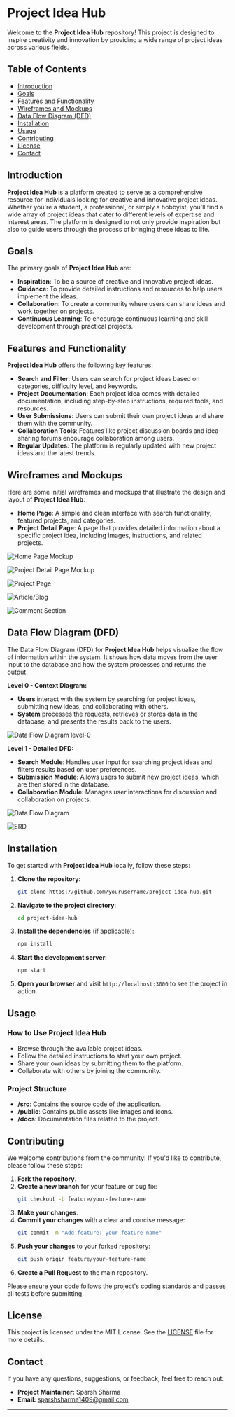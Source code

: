 

# Project Idea Hub

Welcome to the **Project Idea Hub** repository! This project is designed to inspire creativity and innovation by providing a wide range of project ideas across various fields.

## Table of Contents

- [Introduction](#introduction)
- [Goals](#goals)
- [Features and Functionality](#features-and-functionality)
- [Wireframes and Mockups](#wireframes-and-mockups)
- [Data Flow Diagram (DFD)](#data-flow-diagram-dfd)
- [Installation](#installation)
- [Usage](#usage)
- [Contributing](#contributing)
- [License](#license)
- [Contact](#contact)

## Introduction

**Project Idea Hub** is a platform created to serve as a comprehensive resource for individuals looking for creative and innovative project ideas. Whether you're a student, a professional, or simply a hobbyist, you'll find a wide array of project ideas that cater to different levels of expertise and interest areas. The platform is designed to not only provide inspiration but also to guide users through the process of bringing these ideas to life.

## Goals

The primary goals of **Project Idea Hub** are:

- **Inspiration**: To be a source of creative and innovative project ideas.
- **Guidance**: To provide detailed instructions and resources to help users implement the ideas.
- **Collaboration**: To create a community where users can share ideas and work together on projects.
- **Continuous Learning**: To encourage continuous learning and skill development through practical projects.

## Features and Functionality

**Project Idea Hub** offers the following key features:

- **Search and Filter**: Users can search for project ideas based on categories, difficulty level, and keywords.
- **Project Documentation**: Each project idea comes with detailed documentation, including step-by-step instructions, required tools, and resources.
- **User Submissions**: Users can submit their own project ideas and share them with the community.
- **Collaboration Tools**: Features like project discussion boards and idea-sharing forums encourage collaboration among users.
- **Regular Updates**: The platform is regularly updated with new project ideas and the latest trends.

## Wireframes and Mockups

Here are some initial wireframes and mockups that illustrate the design and layout of **Project Idea Hub**:

- **Home Page**: A simple and clean interface with search functionality, featured projects, and categories.
- **Project Detail Page**: A page that provides detailed information about a specific project idea, including images, instructions, and related projects.


![Home Page Mockup](homepage.png)

![Project Detail Page Mockup](projectpage.png)

![Project Page](sciencepage.png)

![Article/Blog](article1.png)

![Comment Section](article2.png)





## Data Flow Diagram (DFD)

The Data Flow Diagram (DFD) for **Project Idea Hub** helps visualize the flow of information within the system. It shows how data moves from the user input to the database and how the system processes and returns the output.

**Level 0 - Context Diagram:**

- **Users** interact with the system by searching for project ideas, submitting new ideas, and collaborating with others.
- **System** processes the requests, retrieves or stores data in the database, and presents the results back to the users.


![Data Flow Diagram level-0](Context_Level_DFD.png)

**Level 1 - Detailed DFD:**

- **Search Module**: Handles user input for searching project ideas and filters results based on user preferences.
- **Submission Module**: Allows users to submit new project ideas, which are then stored in the database.
- **Collaboration Module**: Manages user interactions for discussion and collaboration on projects.

![Data Flow Diagram](DFD_Level_1.png)


![ERD](ERD_Project_Idea_Hub.png)


## Installation

To get started with **Project Idea Hub** locally, follow these steps:

1. **Clone the repository**:
    ```bash
    git clone https://github.com/yourusername/project-idea-hub.git
    ```

2. **Navigate to the project directory**:
    ```bash
    cd project-idea-hub
    ```

3. **Install the dependencies** (if applicable):
    ```bash
    npm install
    ```

4. **Start the development server**:
    ```bash
    npm start
    ```

5. **Open your browser** and visit `http://localhost:3000` to see the project in action.

## Usage

### How to Use Project Idea Hub

- Browse through the available project ideas.
- Follow the detailed instructions to start your own project.
- Share your own ideas by submitting them to the platform.
- Collaborate with others by joining the community.

### Project Structure

- **/src**: Contains the source code of the application.
- **/public**: Contains public assets like images and icons.
- **/docs**: Documentation files related to the project.

## Contributing

We welcome contributions from the community! If you'd like to contribute, please follow these steps:

1. **Fork the repository**.
2. **Create a new branch** for your feature or bug fix:
    ```bash
    git checkout -b feature/your-feature-name
    ```
3. **Make your changes**.
4. **Commit your changes** with a clear and concise message:
    ```bash
    git commit -m "Add feature: your feature name"
    ```
5. **Push your changes** to your forked repository:
    ```bash
    git push origin feature/your-feature-name
    ```
6. **Create a Pull Request** to the main repository.

Please ensure your code follows the project's coding standards and passes all tests before submitting.

## License

This project is licensed under the MIT License. See the [LICENSE](LICENSE) file for more details.

## Contact

If you have any questions, suggestions, or feedback, feel free to reach out:

- **Project Maintainer:** Sparsh Sharma
- **Email:** [sparshsharma1409@gmail.com](mailto:sparshsharma1409@gmail.com)


---

